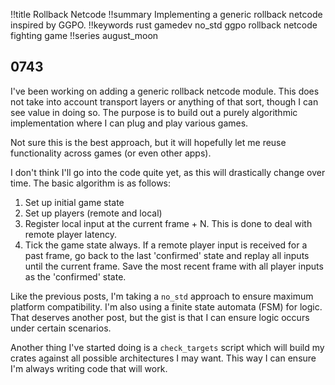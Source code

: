 !!title Rollback Netcode
!!summary Implementing a generic rollback netcode inspired by GGPO.
!!keywords rust gamedev no_std ggpo rollback netcode fighting game
!!series august_moon


## 0743

I've been working on adding a generic rollback netcode module. This does not take into account transport layers or anything of that sort, though I can see value in doing so. The purpose is to build out a purely algorithmic implementation where I can plug and play various games.

Not sure this is the best approach, but it will hopefully let me reuse functionality across games (or even other apps).

I don't think I'll go into the code quite yet, as this will drastically change over time. The basic algorithm is as follows:

1) Set up initial game state
2) Set up players (remote and local)
3) Register local input at the current frame + N. This is done to deal with remote player latency.
4) Tick the game state always. If a remote player input is received for a past frame, go back to the last 'confirmed' state and replay all inputs until the current frame. Save the most recent frame with all player inputs as the 'confirmed' state.

Like the previous posts, I'm taking a `no_std` approach to ensure maximum platform compatibility. I'm also using a finite state automata (FSM) for logic. That deserves another post, but the gist is that I can ensure logic occurs under certain scenarios.

Another thing I've started doing is a `check_targets` script which will build my crates against all possible architectures I may want. This way I can ensure I'm always writing code that will work.